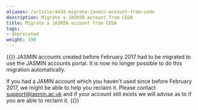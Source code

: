 ```yaml
---
aliases: /article/4434-migrate-jasmin-account-from-ceda
description: Migrate a JASMIN account from CEDA
title: Migrate a JASMIN account from CEDA
tags:
- deprecated
weight: 190
---
```


{{<alert type="danger">}}
JASMIN accounts created before February 2017 had to be migrated to use the
JASMIN accounts portal.
It is now no longer possible to do this migration automatically.

If you had a JAMIN account which you haven't used since before February 2017,
we might be able to help you reclaim it.
Please contact support@jasmin.ac.uk and if your account still exists we will
advise as to if you are able to reclaim it.
{{</alert>}}
